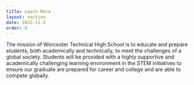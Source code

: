 ```yaml
---
title: Learn More
layout: section
date: 2022-11-5
order: 6
---
```


The mission of Worcester Technical High School is to educate and prepare students, both academically and technically, to meet the challenges of a global society. Students will be provided with a highly supportive and academically challenging learning environment in the STEM initiatives to ensure our graduate are prepared for career and college and are able to compete globally.